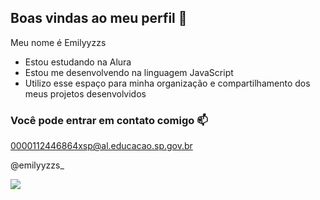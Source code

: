 ## Boas vindas ao meu perfil 🫶

Meu nome é Emilyyzzs

- Estou estudando na Alura
- Estou me desenvolvendo na linguagem JavaScript
- Utilizo esse espaço para minha organização e compartilhamento dos meus projetos desenvolvidos

### Você pode entrar em contato comigo 📫

0000112446864xsp@al.educacao.sp.gov.br

@emilyyzzs_

![](https://media1.tenor.com/m/3V8d2y-NT6cAAAAd/astro-cha-eunwoo.gif)

